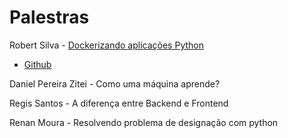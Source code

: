 
# Palestras 

Robert Silva - [Dockerizando aplicações Python](http://slides.com/regissilva/diferenca-entre-backend-e-frontend#/)

  - [Github](https://github.com/rg3915)

Daniel Pereira Zitei - Como uma máquina aprende?

Regis Santos - A diferença entre Backend e Frontend

Renan Moura - Resolvendo problema de designação com python
